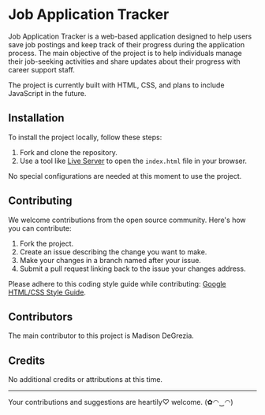 # Job Application Tracker

Job Application Tracker is a web-based application designed to help users save job postings and keep track of their progress during the application process. The main objective of the project is to help individuals manage their job-seeking activities and share updates about their progress with career support staff.

The project is currently built with HTML, CSS, and plans to include JavaScript in the future.

## Installation

To install the project locally, follow these steps:

1. Fork and clone the repository.
2. Use a tool like [Live Server](https://marketplace.visualstudio.com/items?itemName=ritwickdey.LiveServer) to open the `index.html` file in your browser.

No special configurations are needed at this moment to use the project.

## Contributing

We welcome contributions from the open source community. Here's how you can contribute:

1. Fork the project.
2. Create an issue describing the change you want to make.
3. Make your changes in a branch named after your issue.
4. Submit a pull request linking back to the issue your changes address.

Please adhere to this coding style guide while contributing: [Google HTML/CSS Style Guide](https://google.github.io/styleguide/htmlcssguide.html).

## Contributors

The main contributor to this project is Madison DeGrezia.

## Credits

No additional credits or attributions at this time.

---

Your contributions and suggestions are heartily♡ welcome. (✿◠‿◠)
